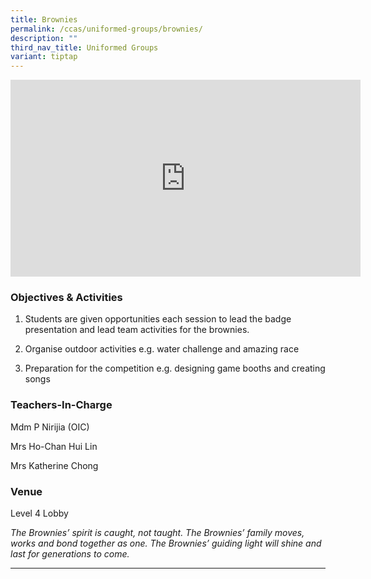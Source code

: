 ```yaml
---
title: Brownies
permalink: /ccas/uniformed-groups/brownies/
description: ""
third_nav_title: Uniformed Groups
variant: tiptap
---
```

<div class="iframe-wrapper">
<iframe height="315" width="560" allowfullscreen="true" frameborder="0" src="https://www.youtube.com/embed/S9ixAhPj0hE?si=60Y3bU3p4sZhGOBo"></iframe>
</div>
<h3>Objectives &amp; Activities</h3>
<ol data-tight="true" class="tight">
<li>
<p>Students are given opportunities each session to lead the badge presentation
and lead team activities for the brownies.</p>
</li>
<li>
<p>Organise outdoor activities e.g. water challenge and amazing race</p>
</li>
<li>
<p>Preparation for the competition e.g. designing game booths and creating
songs</p>
</li>
</ol>
<h3>Teachers-In-Charge</h3>
<p>Mdm P Nirijia (OIC)</p>
<p>Mrs Ho-Chan Hui Lin</p>
<p>Mrs Katherine Chong</p>
<h3>Venue</h3>
<p>Level 4 Lobby</p>
<p><em>The Brownies’ spirit is caught, not taught. The Brownies’ family moves, works and bond together as one. The Brownies’ guiding light will shine and last for generations to come.</em>
</p>
<hr>
<p></p>